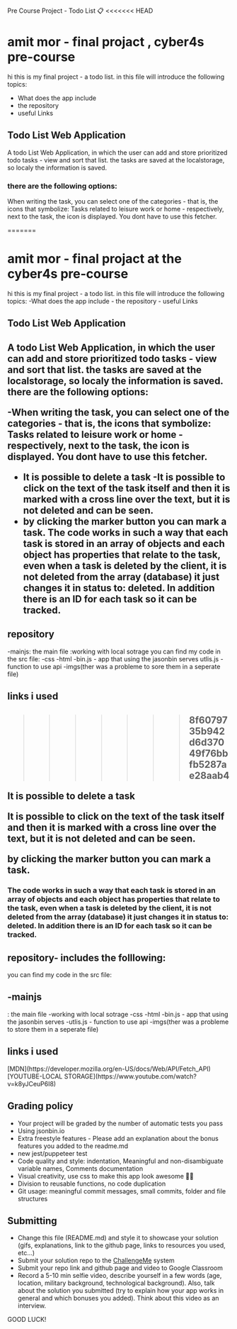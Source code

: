 Pre Course Project - Todo List 📋
<<<<<<< HEAD
<h1>amit mor - final projact , cyber4s pre-course</h1>
<p>hi this is my final project - a todo list. 
in this file will introduce the following topics: 
<ul>
<li>What does the app include</li>
<li>the repository</li>
<li> useful Links</li>
</ul>

<h2>Todo List Web Application</h2>
A todo List Web Application, in which the user can add and store prioritized todo tasks - view and sort that list. the tasks are saved at the localstorage, so localy the information is saved. <h3>there are the following options:</h3>
<p>When writing the task, you can select one of the categories - that is, the icons that symbolize: Tasks related to leisure work or home - respectively, next to the task, the icon is displayed. You dont have to use this fetcher.</p>
=======
<h1> amit mor  - final projact at the cyber4s pre-course</h1>
hi this is my final project - a todo list. 
in this file will introduce the following topics:
-What does the app include
- the repository
- useful Links 
<h2>Todo List Web Application<h2>
 <p></p>
A todo List Web Application, in which the user can add and store prioritized todo tasks - view and sort that list.
the tasks are saved at the localstorage, so localy the information is saved.
there are the following options:
 
 
 -When writing the task, you can select one of the categories - that is, the icons that symbolize: Tasks related to leisure work or home - respectively, next to the task, the icon is displayed. You dont have to use this fetcher.
- It is possible to delete a task
-It is possible to click on the text of the task itself and then it is marked with a cross line over the text, but it is not deleted and can be seen.
-  by clicking the marker button you can mark a task.
The code works in such a way that each task is stored in an array of objects and each object has properties that relate to the task, even when a task is deleted by the client, it is not deleted from the array (database) it just changes it in  status to: deleted.
In addition there is an ID  for each task so it can be tracked.

<h2>repository </h2>
<bold>-mainjs: the main file :working with local sotrage</bold>
you can find my code in the src file:
-css
-html
-bin.js - app that using the jasonbin serves
utlis.js -  function to use api
-imgs(ther was a probleme to sore them in a seperate file)

<h2>links i used<h2>
 



>>>>>>> 8f6079735b942d6d37049f76bbfb5287ae28aab4

<p>It is possible to delete a task</p>
<p>It is possible to click on the text of the task itself and then it is marked with a cross line over the text, but it is not deleted and can be seen.</p>
<p>by clicking the marker button you can mark a task.<p>
<h3> The code works in such a way that each task is stored in an array of objects and each object has properties that relate to the task, even when a task is deleted by the client, it is not deleted from the array (database) it just changes it in status to: deleted. In addition there is an ID for each task so it can be tracked.<h3>
<h2>repository- includes the folllowing:</h2>
<p>you can find my code in the src file:</p>
<h3><h2>-mainjs</h2>: the main file -working with local sotrage 
 -css 
 -html 
 -bin.js - app that using the jasonbin serves 
 -utlis.js - function to use api 
 -imgs(ther was a probleme to store them in a seperate file)



<h2>links i used</h2>
[MDN](https://developer.mozilla.org/en-US/docs/Web/API/Fetch_API)
[YOUTUBE-LOCAL STORAGE](https://www.youtube.com/watch?v=k8yJCeuP6I8)




## Grading policy

- Your project will be graded by the number of automatic tests you pass
- Using jsonbin.io
- Extra freestyle features - Please add an explanation about the bonus features you added to the readme.md
- new jest/puppeteer test
- Code quality and style: indentation, Meaningful and non-disambiguate variable names, Comments documentation
- Visual creativity, use css to make this app look awesome 💅🏿
- Division to reusable functions, no code duplication
- Git usage: meaningful commit messages, small commits, folder and file structures

## Submitting

- Change this file (README.md) and style it to showcase your solution (gifs, explanations, link to the github page, links to resources you used, etc...)
- Submit your solution repo to the [ChallengeMe](http://challengeme.suvelocity.org/) system
- Submit your repo link and github page and video to Google Classroom
- Record a 5-10 min selfie video, describe yourself in a few words (age, location, military background, technological background). Also, talk about the solution you submitted (try to explain how your app works in general and which bonuses you added). Think about this video as an interview.

GOOD LUCK!
